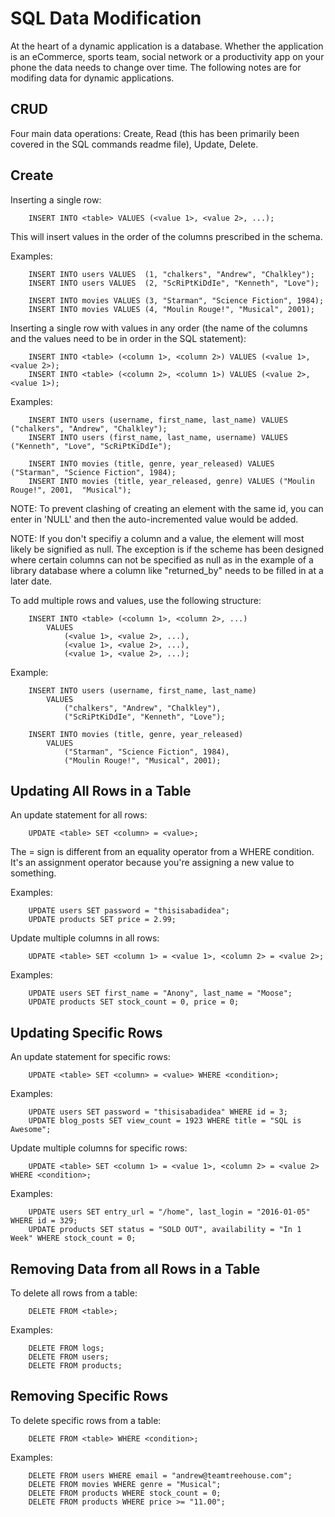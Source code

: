 # **SQL Data Modification**

At the heart of a dynamic application is a database. Whether the application is an eCommerce, sports team, social network or a productivity app on your phone the data needs to change over time.  The following notes are for modifing data for dynamic applications.

## **CRUD**

Four main data operations: Create, Read (this has been primarily been covered in the SQL commands readme file), Update, Delete.

## **Create**

Inserting a single row:

        INSERT INTO <table> VALUES (<value 1>, <value 2>, ...);

This will insert values in the order of the columns prescribed in the schema.

Examples:

        INSERT INTO users VALUES  (1, "chalkers", "Andrew", "Chalkley");
        INSERT INTO users VALUES  (2, "ScRiPtKiDdIe", "Kenneth", "Love");

        INSERT INTO movies VALUES (3, "Starman", "Science Fiction", 1984);
        INSERT INTO movies VALUES (4, "Moulin Rouge!", "Musical", 2001);

Inserting a single row with values in any order (the name of the columns and the values need to be in order in the SQL statement):

        INSERT INTO <table> (<column 1>, <column 2>) VALUES (<value 1>, <value 2>);
        INSERT INTO <table> (<column 2>, <column 1>) VALUES (<value 2>, <value 1>);

Examples:

        INSERT INTO users (username, first_name, last_name) VALUES ("chalkers", "Andrew", "Chalkley");
        INSERT INTO users (first_name, last_name, username) VALUES  ("Kenneth", "Love", "ScRiPtKiDdIe");

        INSERT INTO movies (title, genre, year_released) VALUES ("Starman", "Science Fiction", 1984);
        INSERT INTO movies (title, year_released, genre) VALUES ("Moulin Rouge!", 2001,  "Musical");

NOTE: To prevent clashing of creating an element with the same id, you can enter in 'NULL' and then the auto-incremented value would be added.

NOTE: If you don't specifiy a column and a value, the element will most likely be signified as null.  The exception is if the scheme has been designed where certain columns can not be specified as null as in the example of a library database where a column like "returned_by" needs to be filled in at a later date.

To add multiple rows and values, use the following structure:

        INSERT INTO <table> (<column 1>, <column 2>, ...)
            VALUES
                (<value 1>, <value 2>, ...),
                (<value 1>, <value 2>, ...),
                (<value 1>, <value 2>, ...);

Example:

        INSERT INTO users (username, first_name, last_name)
            VALUES
                ("chalkers", "Andrew", "Chalkley"),
                ("ScRiPtKiDdIe", "Kenneth", "Love");

        INSERT INTO movies (title, genre, year_released)
            VALUES
                ("Starman", "Science Fiction", 1984),
                ("Moulin Rouge!", "Musical", 2001);

## **Updating All Rows in a Table**

An update statement for all rows:

        UPDATE <table> SET <column> = <value>;

The = sign is different from an equality operator from a WHERE condition. It's an assignment operator because you're assigning a new value to something.

Examples:

        UPDATE users SET password = "thisisabadidea";
        UPDATE products SET price = 2.99;

Update multiple columns in all rows:

        UDPATE <table> SET <column 1> = <value 1>, <column 2> = <value 2>;

Examples:

        UPDATE users SET first_name = "Anony", last_name = "Moose";
        UPDATE products SET stock_count = 0, price = 0;

## **Updating Specific Rows**

An update statement for specific rows:

        UPDATE <table> SET <column> = <value> WHERE <condition>;

Examples:

        UPDATE users SET password = "thisisabadidea" WHERE id = 3;
        UPDATE blog_posts SET view_count = 1923 WHERE title = "SQL is Awesome";

Update multiple columns for specific rows:

        UPDATE <table> SET <column 1> = <value 1>, <column 2> = <value 2> WHERE <condition>;

Examples:

        UPDATE users SET entry_url = "/home", last_login = "2016-01-05" WHERE id = 329;
        UPDATE products SET status = "SOLD OUT", availability = "In 1 Week" WHERE stock_count = 0;

## **Removing Data from all Rows in a Table**

To delete all rows from a table:

        DELETE FROM <table>;

Examples:

        DELETE FROM logs;
        DELETE FROM users;
        DELETE FROM products;

## **Removing Specific Rows**

To delete specific rows from a table:

        DELETE FROM <table> WHERE <condition>;

Examples:

        DELETE FROM users WHERE email = "andrew@teamtreehouse.com";
        DELETE FROM movies WHERE genre = "Musical";
        DELETE FROM products WHERE stock_count = 0;
        DELETE FROM products WHERE price >= "11.00";